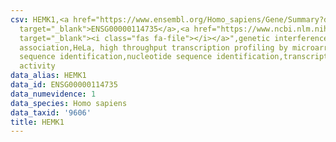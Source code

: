 ```yaml
---
csv: HEMK1,<a href="https://www.ensembl.org/Homo_sapiens/Gene/Summary?db=core;g=ENSG00000114735"
  target="_blank">ENSG00000114735</a>,<a href="https://www.ncbi.nlm.nih.gov/pubmed/17216044"
  target="_blank"><i class="fas fa-file"></i></a>",genetic interference,functional
  association,HeLa, high throughput transcription profiling by microarray,nucleotide
  sequence identification,nucleotide sequence identification,transcriptional regulation,up-regulates
  activity
data_alias: HEMK1
data_id: ENSG00000114735
data_numevidence: 1
data_species: Homo sapiens
data_taxid: '9606'
title: HEMK1
---
```


